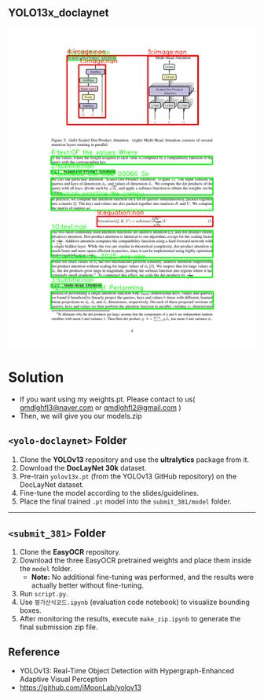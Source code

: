 ## YOLO13x_doclaynet 

![YOLO13x_doclaynet result](TEST.png)


# Solution


- If you want using my weights.pt. Please contact to us( qmdlghfl3@naver.com or qmdlghfl2@gmail.com )
- Then, we will give you our models.zip

## `<yolo-doclaynet>` Folder

1. Clone the **YOLOv13** repository and use the **ultralytics** package from it.
2. Download the **DocLayNet 30k** dataset.
3. Pre-train `yolov13x.pt` (from the YOLOv13 GitHub repository) on the DocLayNet dataset.
4. Fine-tune the model according to the slides/guidelines.
5. Place the final trained `.pt` model into the `submit_381/model` folder.

---

## `<submit_381>` Folder

1. Clone the **EasyOCR** repository.
2. Download the three EasyOCR pretrained weights and place them inside the `model` folder.
   - **Note:** No additional fine-tuning was performed, and the results were actually better without fine-tuning.
3. Run `script.py`.
4. Use `평가산식코드.ipynb` (evaluation code notebook) to visualize bounding boxes.
5. After monitoring the results, execute `make_zip.ipynb` to generate the final submission zip file.


## Reference 

- YOLOv13: Real-Time Object Detection with Hypergraph-Enhanced Adaptive Visual Perception 
- https://github.com/iMoonLab/yolov13
